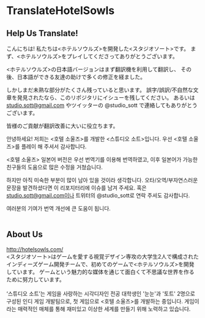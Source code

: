 # TranslateHotelSowls

## Help Us Translate!

こんにちは! 私たちは<ホテルソウルズ>を開発した<スタジオソート>です。
まず、<ホテルソウルズ>をプレイしてくださってありがとうございます。

<ホテルソウルズ>の日本語バージョンはまず翻訳機を利用して翻訳し、
その後、日本語ができる友達の助けで多くの修正を経ました。

しかしまだ未熟な部分がたくさん残っていると思います。
誤字/誤訳/不自然な文章を発見されたなら、このリポジタリにイシューを残してください。
あるいは studio.sott@gmail.com やツイッターの @studio_sott で連絡してもありがとうございます。

皆様のご貢献が翻訳改善に大いに役立ちます。
<br>

안녕하세요! 저희는 <호텔 소울즈>를 개발한 <스튜디오 소트>입니다.
우선 <호텔 소울즈>를 플레이 해 주셔서 감사합니다.

<호텔 소울즈> 일본어 버전은 우선 번역기를 이용해 번역하였고, 
이후 일본어가 가능한 친구들의 도움으로 많은 수정을 거쳤습니다.

하지만 아직 미숙한 부분이 많이 남아 있을 것이라 생각합니다.
오타/오역/부자연스러운 문장을 발견하셨다면 이 리포지터리에 이슈를 남겨 주세요.
혹은 studio.sott@gmail.com이나 트위터의 @studio_sott로 연락 주셔도 감사합니다.

여러분의 기여가 번역 개선에 큰 도움이 됩니다.
<br><br>



## About Us

http://hotelsowls.com/
<br>
<スタジオソート>はゲームを愛する視覚デザイン専攻の大学生2人で構成されたインディーズゲーム開発チームで、初めてのゲームで<ホテルソウルズ>を開発しています。 ゲームという魅力的な媒体を通じて面白くて不思議な世界を作るために努力しています。\
<br>
‘스튜디오 소트’는 게임을 사랑하는 시각디자인 전공 대학생인 '눈눈'과 '토트' 2명으로 구성된 인디 게임 개발팀으로, 첫 게임으로 <호텔 소울즈>를 개발하는 중입니다. 게임이라는 매력적인 매체를 통해 재미있고 이상한 세계를 만들기 위해 노력하고 있습니다.

